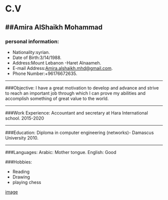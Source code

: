 #    **C.V**                               
##Amira AlShaikh Mohammad
---
### personal information:
* Nationality:syrian.
* Date of Birth:3/14/1988.
* Address:Mount Lebanon -Haret Alnaameh.
* E-mail Address:Amira.alshaikh.mhd@gmail.com.
* Phone Number:+96176672635.

___
###Objective:
I have a great motivation to develop and advance and strive to reach an important job through which I can prove my abilities and accomplish something of great value to the world.

___
###Work Experience:
Accountant and secretary at Hara International school.     2015-2020

___
###Education:
Diploma in computer engineering (networks)- Damascus University 2010.



___
###Languages:
Arabic: Mother tongue.
English: Good

###Hobbies:
* Reading
* Drawing
* playing chess

[image](https://github.com/Amira-alshaikh-mhd/markdown-c.v/blob/a44234485b0c0bb05a3a641f0c1c1fedc90e9eee/IMG_20221127_184622.jpg)




